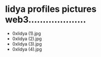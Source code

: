 # lidya profiles pictures web3....................
- 0xlidya (1).jpg
- 0xlidya (2).jpg
- 0xlidya (3).jpg
- 0xlidya (4).jpg
